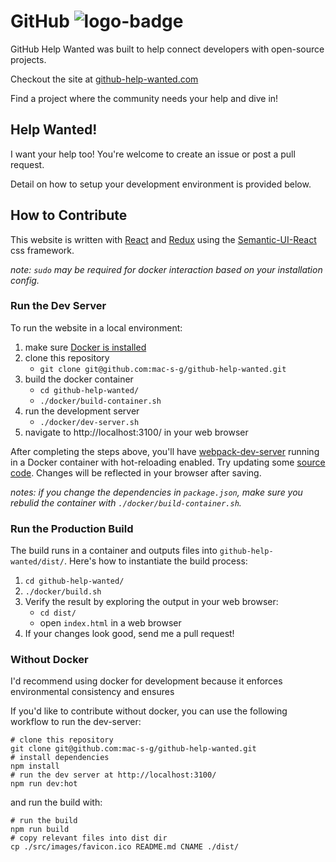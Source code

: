 # GitHub ![logo-badge](https://github.com/mac-s-g/github-help-wanted/blob/master/src/images/help-wanted-logo-sm.png?raw=true) <!-- .logo-badge height="50%" width="50%" -->

GitHub Help Wanted was built to help connect developers with open-source projects.

Checkout the site at [github-help-wanted.com](http://github-help-wanted.com)

Find a project where the community needs your help and dive in!

## Help Wanted!

I want your help too!  You're welcome to create an issue or post a pull request.

Detail on how to setup your development environment is provided below.

## How to Contribute

This website is written with [React](https://github.com/facebook/react) and [Redux](https://github.com/reactjs/redux) using the [Semantic-UI-React](https://react.semantic-ui.com) css framework.

*note: `sudo` may be required for docker interaction based on your installation config.*

### Run the Dev Server

To run the website in a local environment:

 1. make sure [Docker is installed](https://docs.docker.com/engine/installation/)
 2. clone this repository
     * `git clone git@github.com:mac-s-g/github-help-wanted.git`
 3. build the docker container
     * `cd github-help-wanted/`
     * `./docker/build-container.sh`
 4. run the development server
     * `./docker/dev-server.sh`
 5. navigate to http://localhost:3100/ in your web browser

 After completing the steps above, you'll have [webpack-dev-server](https://www.npmjs.com/package/webpack-dev-server) running in a Docker container with hot-reloading enabled.  Try updating some [source code](https://github.com/mac-s-g/github-help-wanted/tree/master/src/js).  Changes will be reflected in your browser after saving.

 *notes: if you change the dependencies in `package.json`, make sure you rebulid the container with `./docker/build-container.sh`.*

### Run the Production Build

The build runs in a container and outputs files into `github-help-wanted/dist/`.  Here's how to instantiate the build process:

1. `cd github-help-wanted/`
2. `./docker/build.sh`
3. Verify the result by exploring the output in your web browser:
     * `cd dist/`
     * open `index.html` in a web browser
4. If your changes look good, send me a pull request!

### Without Docker

I'd recommend using docker for development because it enforces environmental consistency and ensures

If you'd like to contribute without docker, you can use the following workflow to run the dev-server:

```
# clone this repository
git clone git@github.com:mac-s-g/github-help-wanted.git
# install dependencies
npm install
# run the dev server at http://localhost:3100/
npm run dev:hot
```

and run the build with:

```
# run the build
npm run build
# copy relevant files into dist dir
cp ./src/images/favicon.ico README.md CNAME ./dist/

```
